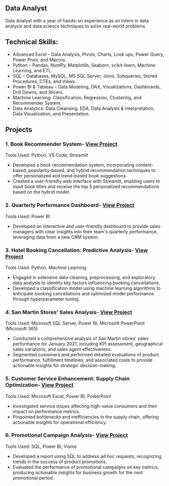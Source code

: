 ## Data Analyst
Data Analyst with a year of hands-on experience as an Intern in data analysis and data science techniques to solve real-world problems.

## Technical Skills:
- Advanced Excel – Data Analysis, Pivots, Charts, Look ups, Power Query, Power Pivot, and Macros.
- Python – Pandas, NumPy, Matplotlib, Seaborn, scikit-learn, Machine Learning, and ETL.
- SQL – Databases, MySQL, MS SQL Server, Joins, Subqueries, Stored Procedures, CTEs, and Views.
- Power BI & Tableau – Data Modeling, DAX, Visualizations, Dashboards, Drill Downs, and Slicers.
- Machine Learning: Classification, Regression, Clustering, and Recommender System.
- Data Analytics: Data Cleansing, EDA,  Data Analysis & Interpretation, Data Visualization, and Presentation.

## Projects

### 1. Book Recommender System- [View Project](https://github.com/Vaishali-Rishi/Book_Recommender_System)
Tools Used: Python, VS Code, Streamlit
- Developed a book recommendation system, incorporating content-based, popularity-based, and hybrid recommendation techniques to offer personalized and trend-based book suggestions.
- Created a user-friendly web interface with Streamlit, enabling users to input book titles and receive the top 5 personalized recommendations based on the hybrid model.

### 2. Quarterly Performance Dashboard- [View Project]()
Tools Used: Power BI
- Developed an interactive and user-friendly dashboard to provide sales managers with clear insights into their team's quarterly performance, leveraging data from a new CRM system.
  
### 3. Hotel Booking Cancellation: Predictive Analysis- [View Project](https://github.com/Vaishali-Rishi/Hotel_Booking_Cancellation_Predictive_Analysis)
Tools Used: Python, Machine Learning
- Engaged in extensive data cleaning, preprocessing, and exploratory data analysis to identify key factors influencing booking cancellations.
- Developed a classification model using machine learning algorithms to anticipate booking cancellations and optimized model performance through hyperparameter tuning.

### 4. San Martin Stores' Sales Analysis- [View Project](https://github.com/Vaishali-Rishi/SanMartin_Stores_Sales_Analysis)
Tools Used: Microsoft SQL Server, Power BI, Microsoft PowerPoint (Microsoft 365)  
- Conducted a comprehensive analysis of San Martin stores' sales performance for January 2021, including KPI assessment, geographical sales variations, and sales agent effectiveness.
- Segmented customers and performed detailed evaluations of product performance, fulfillment timelines, and associated costs to provide actionable insights for strategic decision-making.

### 5. Customer Service Enhancement: Supply Chain Optimization- [View Project](https://github.com/Vaishali-Rishi/Supply_Chain_Optimization)
Tools Used: Microsoft Excel, Power BI, PowerPoint
- Investigated service issues affecting high-value consumers and their impact on performance metrics.
- Pinpointed bottlenecks and inefficiencies in the supply chain, offering actionable insights for operational efficiency.

### 6. Promotional Campaign Analysis- [View Project](https://github.com/Vaishali-Rishi/Promotional_Campaign_Analysis)
Tools Used:  SQL, Power BI, Visme
- Developed a report using SQL to address ad hoc requests, recognizing trends in the success of product promotions.
- Evaluated the performance of promotional campaigns on key metrics, producing actionable insights for business growth for the next promotional period. 

